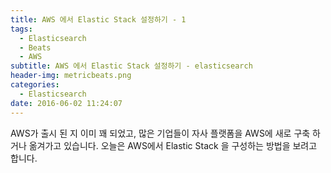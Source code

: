 ```yaml
---
title: AWS 에서 Elastic Stack 설정하기 - 1
tags:
  - Elasticsearch
  - Beats
  - AWS
subtitle: AWS 에서 Elastic Stack 설정하기 - elasticsearch
header-img: metricbeats.png
categories:
  - Elasticsearch
date: 2016-06-02 11:24:07
---
```


AWS가 출시 된 지 이미 꽤 되었고, 많은 기업들이 자사 플랫폼을 AWS에 새로 구축 하거나 옮겨가고 있습니다. 오늘은 AWS에서 Elastic Stack 을 구성하는 방법을 보려고 합니다.